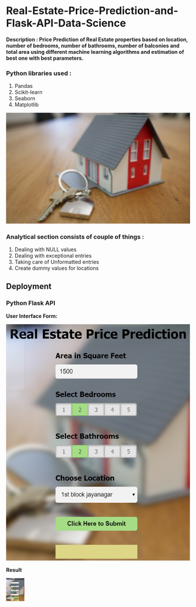 # Real-Estate-Price-Prediction-and-Flask-API-Data-Science
__Description : Price Prediction of Real Estate properties based on location, number of bedrooms, number of bathrooms, number of balconies and total area using different machine learning algorithms and estimation of best one with best parameters.__

### Python libraries used :

1. Pandas
2. Scikit-learn
3. Seaborn
4. Matplotlib

<img src="https://github.com/aniketsinha06/aniketsinha06.github.io/blob/master/images/RealEstate.jpg" alt="Logo" style="max-width:100%;">


### Analytical section consists of couple of things :

1. Dealing with NULL values
2. Dealing with exceptional entries
3. Taking care of Unformatted entries
4. Create dummy values for locations

## Deployment
### Python Flask API

__User Interface Form:__

<img src="https://github.com/aniketsinha06/Real-Estate-Price-Prediction-and-Flask-API-Data-Science/blob/master/Photos/Price1.jpg" alt="Logo" style="max-width:100%;">


__Result__

<img src="https://github.com/aniketsinha06/Real-Estate-Price-Prediction-and-Flask-API-Data-Science/blob/master/Photos/Price2.jpg" alt="Logo" style="max-width:10%;">



